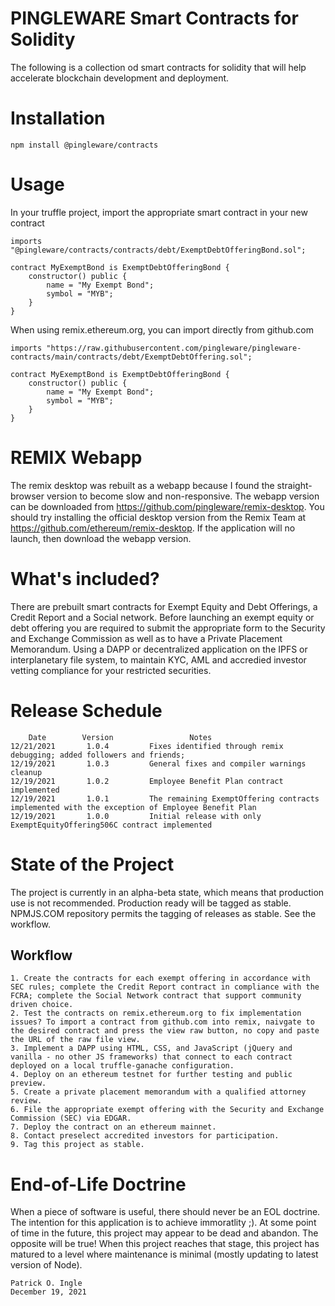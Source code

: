 # PINGLEWARE Smart Contracts for Solidity
The following is a collection od smart contracts for solidity that will help accelerate blockchain development and deployment.

# Installation

    npm install @pingleware/contracts

# Usage
In your truffle project, import the appropriate smart contract in your new contract

    imports "@pingleware/contracts/contracts/debt/ExemptDebtOfferingBond.sol";

    contract MyExemptBond is ExemptDebtOfferingBond {
        constructor() public {
            name = "My Exempt Bond";
            symbol = "MYB";
        }
    }

When using remix.ethereum.org, you can import directly from github.com

    imports "https://raw.githubusercontent.com/pingleware/pingleware-contracts/main/contracts/debt/ExemptDebtOffering.sol";

    contract MyExemptBond is ExemptDebtOfferingBond {
        constructor() public {
            name = "My Exempt Bond";
            symbol = "MYB";
        }
    }

# REMIX Webapp
The remix desktop was rebuilt as a webapp because I found the straight-browser version to become slow and non-responsive. The webapp version can be downloaded from https://github.com/pingleware/remix-desktop. You should try installing the official desktop version from the Remix Team at https://github.com/ethereum/remix-desktop. If the application will no launch, then download the webapp version.

# What's included?
There are prebuilt smart contracts for Exempt Equity and Debt Offerings, a Credit Report and a Social network. Before launching an exempt equity or debt offering you are required to submit the appropriate form to the Security and Exchange Commission as well as to have a Private Placement Memorandum. Using a DAPP or decentralized application on the IPFS or interplanetary file system, to maintain KYC, AML and accredied investor vetting compliance for your restricted securities.

# Release Schedule

        Date        Version                 Notes
    12/21/2021       1.0.4         Fixes identified through remix debugging; added followers and friends;
    12/19/2021       1.0.3         General fixes and compiler warnings cleanup
    12/19/2021       1.0.2         Employee Benefit Plan contract implemented
    12/19/2021       1.0.1         The remaining ExemptOffering contracts implemented with the exception of Employee Benefit Plan
    12/19/2021       1.0.0         Initial release with only ExemptEquityOffering506C contract implemented

# State of the Project
The project is currently in an alpha-beta state, which means that production use is not recommended. Production ready will be tagged as stable.
NPMJS.COM repository permits the tagging of releases as stable. See the workflow.

## Workflow

    1. Create the contracts for each exempt offering in accordance with SEC rules; complete the Credit Report contract in compliance with the FCRA; complete the Social Network contract that support community driven choice.
    2. Test the contracts on remix.ethereum.org to fix implementation issues? To import a contract from github.com into remix, naivgate to the desired contract and press the view raw button, no copy and paste the URL of the raw file view.
    3. Implement a DAPP using HTML, CSS, and JavaScript (jQuery and vanilla - no other JS frameworks) that connect to each contract deployed on a local truffle-ganache configuration.
    4. Deploy on an ethereum testnet for further testing and public preview.
    5. Create a private placement memorandum with a qualified attorney review.
    6. File the appropriate exempt offering with the Security and Exchange Commission (SEC) via EDGAR.
    7. Deploy the contract on an ethereum mainnet.
    8. Contact preselect accredited investors for participation.
    9. Tag this project as stable.

# End-of-Life Doctrine
When a piece of software is useful, there should never be an EOL doctrine. The intention for this application is to achieve immoratlity ;).
At some point of time in the future, this project may appear to be dead and abandon. The opposite will be true!
When this project reaches that stage, this project has matured to a level where maintenance is minimal (mostly updating to latest version of Node).

    Patrick O. Ingle
    December 19, 2021
